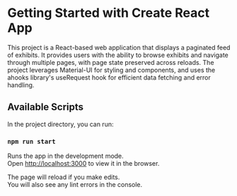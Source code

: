 # Getting Started with Create React App

This project is a React-based web application that displays a paginated feed of exhibits. It provides users with the ability to browse exhibits and navigate through multiple pages, with page state preserved across reloads. The project leverages Material-UI for styling and components, and uses the ahooks library's useRequest hook for efficient data fetching and error handling.

## Available Scripts

In the project directory, you can run:

### `npm run start`

Runs the app in the development mode.\
Open [http://localhost:3000](http://localhost:3000) to view it in the browser.

The page will reload if you make edits.\
You will also see any lint errors in the console.
